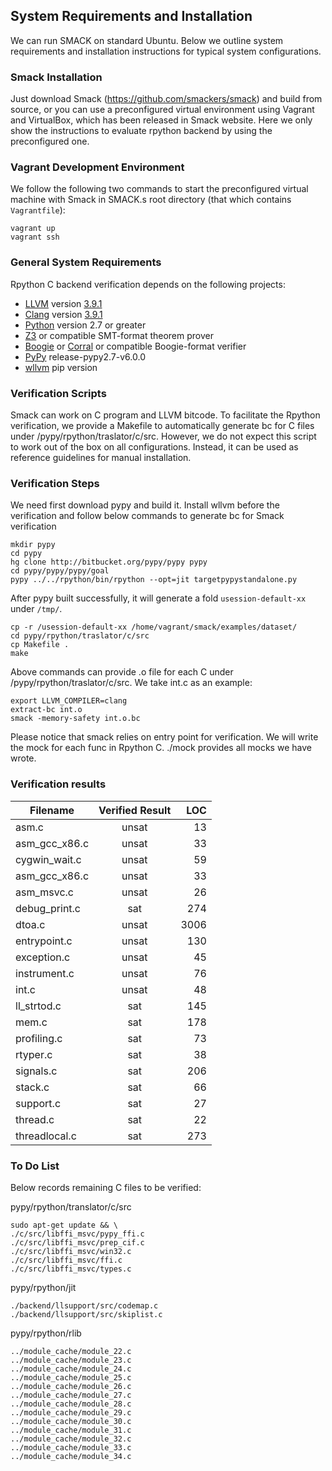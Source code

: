 ## System Requirements and Installation


We can run SMACK on standard Ubuntu. Below we outline system requirements and installation instructions for typical system configurations.

### Smack Installation

Just download Smack (https://github.com/smackers/smack) and build from source, or you can use a preconfigured virtual environment using Vagrant and VirtualBox, which has been released in Smack website. Here we only show the instructions to evaluate rpython backend by using the preconfigured one. 


### Vagrant Development Environment

We follow the following two commands to start the preconfigured virtual machine with Smack in SMACK.s root directory (that which contains `Vagrantfile`):
````Shell
vagrant up
vagrant ssh
````

### General System Requirements

Rpython C backend verification depends on the following projects:

* [LLVM][] version [3.9.1][LLVM-3.9.1]
* [Clang][] version [3.9.1][Clang-3.9.1]
* [Python][] version 2.7 or greater
* [Z3][] or compatible SMT-format theorem prover
* [Boogie][] or [Corral][] or compatible Boogie-format verifier
* [PyPy][] release-pypy2.7-v6.0.0
* [wllvm][] pip version 

### Verification Scripts

Smack can work on C program and LLVM bitcode. To facilitate the Rpython verification, we provide a Makefile to automatically generate bc for C files under /pypy/rpython/traslator/c/src. However, we do not expect this script to work out of the box on all configurations. Instead, it can be used as reference guidelines for manual installation.


### Verification Steps

We need first download pypy and build it. Install wllvm before the verification and follow below commands to generate bc for Smack verification
````Shell
mkdir pypy
cd pypy
hg clone http://bitbucket.org/pypy/pypy pypy
cd pypy/pypy/pypy/goal
pypy ../../rpython/bin/rpython --opt=jit targetpypystandalone.py
````
After pypy built successfully, it will generate a fold `usession-default-xx` under `/tmp/`.
````Shell
cp -r /usession-default-xx /home/vagrant/smack/examples/dataset/
cd pypy/rpython/traslator/c/src
cp Makefile .
make
````
Above commands can provide .o file for each C under /pypy/rpython/traslator/c/src. We take int.c as an example:
````Shell
export LLVM_COMPILER=clang
extract-bc int.o
smack -memory-safety int.o.bc
````
Please notice that smack relies on entry point for verification. We will write the mock for each func in Rpython C. ./mock provides all mocks we have wrote. 

### Verification results 


| Filename      | Verified Result   | LOC  |
| ------------- |:-----------------:| ----:|
| asm.c         |     unsat         | 13   |
| asm_gcc_x86.c |     unsat         | 33   | 
| cygwin_wait.c |     unsat         | 59   | 
| asm_gcc_x86.c |     unsat         | 33   |
| asm_msvc.c    |     unsat         | 26   |
| debug_print.c |     sat           | 274  |
| dtoa.c        |     unsat         | 3006 |
| entrypoint.c  |     unsat         | 130  |
| exception.c   |     unsat         | 45   |
| instrument.c  |     unsat         | 76   |
| int.c         |     unsat         | 48   |
| ll_strtod.c   |     sat           | 145  |
| mem.c         |     sat           | 178  |
| profiling.c   |     sat           | 73   |
| rtyper.c      |     sat           | 38   |
| signals.c     |     sat           | 206  |
| stack.c       |     sat           | 66   |
| support.c     |     sat           | 27   |
| thread.c      |     sat           | 22   |
| threadlocal.c |     sat           | 273  |

### To Do List

Below records remaining C files to be verified:

pypy/rpython/translator/c/src
````shell
sudo apt-get update && \
./c/src/libffi_msvc/pypy_ffi.c
./c/src/libffi_msvc/prep_cif.c
./c/src/libffi_msvc/win32.c
./c/src/libffi_msvc/ffi.c
./c/src/libffi_msvc/types.c
````

pypy/rpython/jit
````shell
./backend/llsupport/src/codemap.c
./backend/llsupport/src/skiplist.c
````

pypy/rpython/rlib
````shell
../module_cache/module_22.c
../module_cache/module_23.c
../module_cache/module_24.c 
../module_cache/module_25.c 
../module_cache/module_26.c 
../module_cache/module_27.c 
../module_cache/module_28.c 
../module_cache/module_29.c 
../module_cache/module_30.c 
../module_cache/module_31.c 
../module_cache/module_32.c 
../module_cache/module_33.c 
../module_cache/module_34.c
````

[Vagrant]: https://www.vagrantup.com
[VirtualBox]: https://www.virtualbox.org
[Python]: http://www.python.org
[LLVM]: http://llvm.org
[Clang]: http://clang.llvm.org
[LLVM-3.9.1]: http://llvm.org/releases/download.html#3.9.1
[Clang-3.9.1]: http://llvm.org/releases/download.html#3.9.1
[Boogie]: https://github.com/boogie-org/boogie
[Corral]: https://corral.codeplex.com/
[Z3]: https://github.com/Z3Prover/z3/
[wllvm]: https://github.com/travitch/whole-program-llvm
[PyPy]: https://bitbucket.org/pypy/pypy/src
